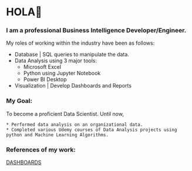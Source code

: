 # HOLA👋
### I am a professional Business Intelligence Developer/Engineer.

My roles of working within the industry have been as follows:
  * Database | SQL queries to manipulate the data.
  * Data Analysis using 3 major tools:
    * Microsoft Excel
    * Python using Jupyter Notebook
    * Power BI Desktop
  * Visualization | Develop Dashboards and Reports


### My Goal: 

To become a proficient Data Scientist. Until now,

    * Performed data analysis on an organizational data. 
    * Completed various Udemy courses of Data Analysis projects using python and Machine Learning Algorithms. 


### References of my work: 

[DASHBOARDS](https://1drv.ms/p/s!AvG7V7a3skWKjSNlXvz4HbN66nx7?e=w8b3W4)

